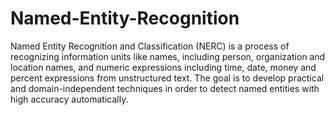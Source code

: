 # Named-Entity-Recognition
Named Entity Recognition and Classification (NERC) is a process of recognizing information units like names, including person, organization and location names, and numeric expressions including time, date, money and percent expressions from unstructured text. The goal is to develop practical and domain-independent techniques in order to detect named entities with high accuracy automatically.
